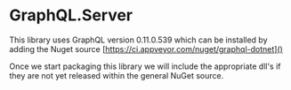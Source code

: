 # GraphQL.Server

This library uses GraphQL version 0.11.0.539 which can be installed by adding the Nuget source [https://ci.appveyor.com/nuget/graphql-dotnet]()

Once we start packaging this library we will include the appropriate dll's if they are not yet released within the general NuGet source.
